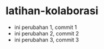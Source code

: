 # latihan-kolaborasi
- ini perubahan 1, commit 1
- ini perubahan 2, commit 2
- ini perubahan 3, commit 3

